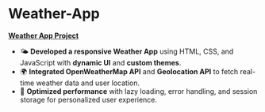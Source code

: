 # Weather-App
**[Weather App Project](https://atharva190202.github.io/Weather-App/)**  
- 🌤️ **Developed a responsive Weather App** using HTML, CSS, and JavaScript with **dynamic UI** and **custom themes**.  
- 🌍 **Integrated OpenWeatherMap API** and **Geolocation API** to fetch real-time weather data and user location.  
- 🔄 **Optimized performance** with lazy loading, error handling, and session storage for personalized user experience.
